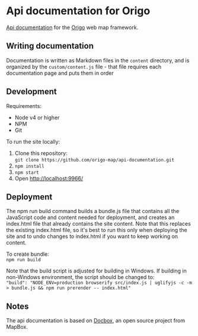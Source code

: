 # Api documentation for Origo
[Api documentation](https://origo-map.github.io/api-documentation/latest/) for the [Origo](https://github.com/origo-map/origo) web map framework.

## Writing documentation
Documentation is written as Markdown files in the `content` directory, and is organized by the `custom/content.js` file - that file requires each documentation page and puts them in order

## Development
Requirements:
* Node v4 or higher
* NPM
* Git

To run the site locally:  
1. Clone this repository:  
  `git clone https://github.com/origo-map/api-documentation.git`  
2. `npm install`  
3. `npm start`  
4. Open [http://localhost:9966/](http://localhost:9966/)

## Deployment
The npm run build command builds a bundle.js file that contains all the JavaScript code and content needed for deployment, and creates an index.html file that already contains the site content. Note that this replaces the existing index.html file, so it's best to run this only when deploying the site and to undo changes to index.html if you want to keep working on content.

To create bundle:  
`npm run build`

Note that the build script is adjusted for building in Windows. If building in non-Windows environment, the script should be changed to:  
`"build": "NODE_ENV=production browserify src/index.js | uglifyjs -c -m > bundle.js && npm run prerender -- index.html"`


## Notes
The api documentation is based on [Docbox](https://github.com/mapbox/docbox), an open source project from MapBox.
